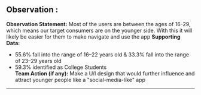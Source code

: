 ## Observation :
**Observation Statement:**
Most of the users are between the ages of 16-29, which means our target consumers are on the younger side. With this it will likely be easier
for them to make navigate and use the app
**Supporting Data:**
- 55.6% fall into the range of 16–22 years old & 33.3% fall into the range of 23–29 years old  
- 59.3% identified as College Students  
**Team Action (if any):**
Make a U/I design that would further influence and attract younger people like a "social-media-like" app
---
